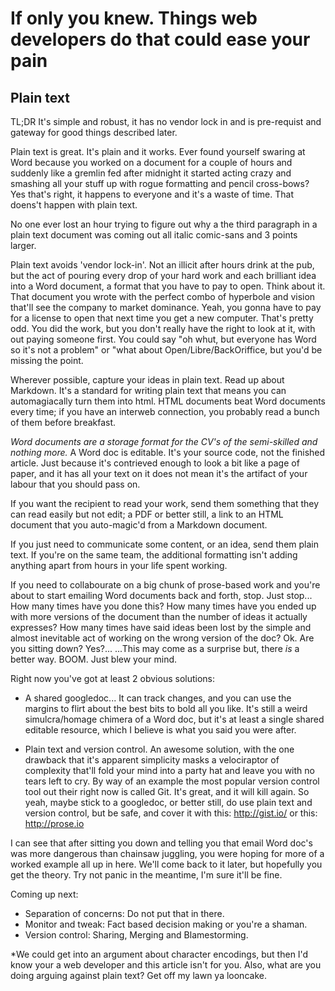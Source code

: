 If only you knew. Things web developers do that could ease your pain
====================================================================

## Plain text

TL;DR It's simple and robust, it has no vendor lock in and is pre-requist and gateway for good things described later.

Plain text is great. It's plain and it works. Ever found yourself swaring at Word because you worked on a document for a couple of hours and suddenly like a gremlin fed after midnight it started acting crazy and smashing all your stuff up with rogue formatting and pencil cross-bows? Yes that's right, it happens to everyone and it's a waste of time. That doens't happen with plain text.

No one ever lost an hour trying to figure out why a the third paragraph in a plain text document was coming out all italic comic-sans and 3 points larger.

Plain text avoids 'vendor lock-in'. Not an illicit after hours drink at the pub, but the act of pouring every drop of your hard work and each brilliant idea into a Word document, a format that you have to pay to open. Think about it. That document you wrote with the perfect combo of hyperbole and vision that'll see the company to market dominance. Yeah, you gonna have to pay for a license to open that next time you get a new computer. That's pretty odd. You did the work, but you don't really have the right to look at it, with out paying someone first. You could say "oh whut, but everyone has Word so it's not a problem" or "what about Open/Libre/BackOriffice, but you'd be missing the point.

Wherever possible, capture your ideas in plain text. Read up about Markdown. It's a standard for writing plain text that means you can automagiacally turn them into html. HTML documents beat Word documents every time; if you have an interweb connection, you probably read a bunch of them before breakfast.

*Word documents are a storage format for the CV's of the semi-skilled and nothing more.* A Word doc is editable. It's your source code, not the finished article. Just because it's contrieved enough to look a bit like a page of paper, and it has all your text on it does not mean it's the artifact of your labour that you should pass on. 

If you want the recipient to read your work, send them something that they can read easily but not edit; a PDF or better still, a link to an HTML document that you auto-magic'd from a Markdown document. 

If you just need to communicate some content, or an idea, send them plain text. If you're on the same team, the additional formatting isn't adding anything apart from hours in your life spent working.

If you need to collabourate on a big chunk of prose-based work and you're about to start emailing Word documents back and forth, stop. Just stop... How many times have you done this? How many times have you ended up with more versions of the document than the number of ideas it actually expresses? How many times have said ideas been lost by the simple and almost inevitable act of working on the wrong version of the doc?
Ok. Are you sitting down?
Yes?...
...This may come as a surprise but, there _is_ a better way. BOOM. Just blew your mind.

Right now you've got at least 2 obvious solutions:

- A shared googledoc... 
It can track changes, and you can use the margins to flirt about the best bits to bold all you like. It's still a weird simulcra/homage chimera of a Word doc, but it's at least a single shared editable resource, which I believe is what you said you were after.

- Plain text and version control. 
An awesome solution, with the one drawback that it's apparent simplicity masks a velociraptor of complexity that'll fold your mind into a party hat and leave you with no tears left to cry. By way of an example the most popular version control tool out their right now is called Git. It's great, and it will kill again. So yeah, maybe stick to a googledoc, or better still, do use plain text and version control, but be safe, and cover it with this: http://gist.io/ or this: http://prose.io

I can see that after sitting you down and telling you that email Word doc's was more dangerous than chainsaw juggling, you were hoping for more of a worked example all up in here. We'll come back to it later, but hopefully you get the theory. Try not panic in the meantime, I'm sure it'll be fine.

Coming up next:

- Separation of concerns: Do not put that in there.
- Monitor and tweak: Fact based decision making or you're a shaman.
- Version control: Sharing, Merging and Blamestorming.


*We could get into an argument about character encodings, but then I'd know your a web developer and this article isn't for you. Also, what are you doing arguing against plain text? Get off my lawn ya looncake.